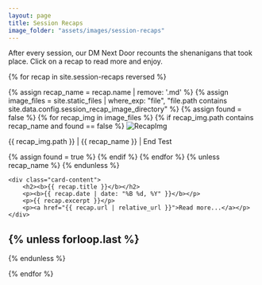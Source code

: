 ```yaml
---
layout: page
title: Session Recaps
image_folder: "assets/images/session-recaps"
---
```


<link rel="stylesheet" href="{{ '/assets/css/main.css' | relative_url }}">

After every session, our DM Next Door recounts the shenanigans that took place.  Click on a recap to read more and enjoy.

{% for recap in site.session-recaps reversed %}

<div class="card">
    <div class="card-image">
        {% assign recap_name = recap.name | remove: '.md' %}
        {% assign image_files = site.static_files | where_exp: "file", "file.path contains site.data.config.session_recap_image_directory" %}
        {% assign found = false %}
        {% for recap_img in image_files %}
            {% if recap_img.path contains recap_name and found == false %}
                <img src="{{ recap_img.path | relative_url }}" alt="RecapImg" />
                <p>{{ recap_img.path }} | {{ recap_name }} | End Test</p>
                {% assign found = true %}
            {% endif %}
        {% endfor %}
        {% unless recap_name %}
        <!-- DEBUG: recap_name is blank for {{ recap.title }} -->
        {% endunless %}
    </div>

    <div class="card-content">
        <h2><b>{{ recap.title }}</b></h2>
        <p><b>{{ recap.date | date: "%B %d, %Y" }}</b></p>
        <p>{{ recap.excerpt }}</p>
        <p><a href="{{ recap.url | relative_url }}">Read more...</a></p>
    </div>
</div>

{% unless forloop.last %}
---
{% endunless %}

{% endfor %}
